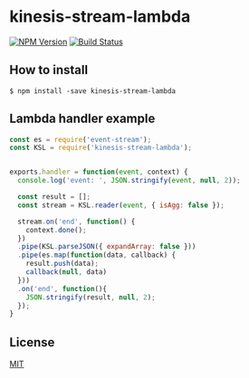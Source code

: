 kinesis-stream-lambda
=====================

[![NPM Version][npm-image]][npm-url]
[![Build Status](https://travis-ci.org/tilfin/kinesis-stream-lambda.svg?branch=master)](https://travis-ci.org/tilfin/kinesis-stream-lambda)

## How to install

```
$ npm install -save kinesis-stream-lambda
```

## Lambda handler example

```javascript
const es = require('event-stream');
const KSL = require('kinesis-stream-lambda');


exports.handler = function(event, context) {
  console.log('event: ', JSON.stringify(event, null, 2));

  const result = [];
  const stream = KSL.reader(event, { isAgg: false });

  stream.on('end', function() {
    context.done();
  })
  .pipe(KSL.parseJSON({ expandArray: false }))
  .pipe(es.map(function(data, callback) {
    result.push(data);
    callback(null, data)
  }))
  .on('end', function(){
    JSON.stringify(result, null, 2);
  });
}
```

## License

  [MIT](LICENSE)

[npm-image]: https://img.shields.io/npm/v/kinesis-stream-lambda.svg
[npm-url]: https://npmjs.org/package/kinesis-stream-lambda
